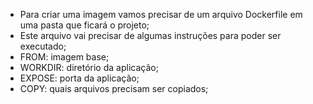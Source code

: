 * Para criar uma imagem vamos precisar de um arquivo Dockerfile em uma pasta que ficará o projeto; 
* Este arquivo vai precisar de algumas instruções para poder ser executado;
* FROM: imagem base; 
* WORKDIR: diretório da aplicação; 
* EXPOSE: porta da aplicação; 
* COPY: quais arquivos precisam ser copiados;